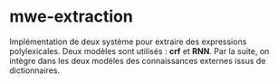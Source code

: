 # mwe-extraction
Implémentation de deux système pour extraire des expressions polylexicales. Deux modèles sont utilisés : **crf** et **RNN**. Par la suite, on intègre dans les deux modèles des connaissances externes issus de dictionnaires.
